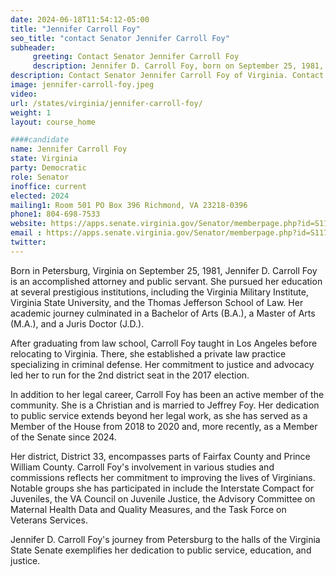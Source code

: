 ```yaml
---
date: 2024-06-18T11:54:12-05:00
title: "Jennifer Carroll Foy"
seo_title: "contact Senator Jennifer Carroll Foy"
subheader:
     greeting: Contact Senator Jennifer Carroll Foy
     description: Jennifer D. Carroll Foy, born on September 25, 1981, is an American politician and a member of the Democratic Party. She serves in the Virginia State Senate, representing District 33, and assumed office on January 10, 2024.
description: Contact Senator Jennifer Carroll Foy of Virginia. Contact information for Jennifer Carroll Foy includes email address, phone number, and mailing address.
image: jennifer-carroll-foy.jpeg
video:
url: /states/virginia/jennifer-carroll-foy/
weight: 1
layout: course_home

####candidate
name: Jennifer Carroll Foy
state: Virginia
party: Democratic
role: Senator
inoffice: current
elected: 2024
mailing1: Room 501 PO Box 396 Richmond, VA 23218-0396
phone1: 804-698-7533
website: https://apps.senate.virginia.gov/Senator/memberpage.php?id=S117/
email : https://apps.senate.virginia.gov/Senator/memberpage.php?id=S117/
twitter: 
---
```

Born in Petersburg, Virginia on September 25, 1981, Jennifer D. Carroll Foy is an accomplished attorney and public servant. She pursued her education at several prestigious institutions, including the Virginia Military Institute, Virginia State University, and the Thomas Jefferson School of Law. Her academic journey culminated in a Bachelor of Arts (B.A.), a Master of Arts (M.A.), and a Juris Doctor (J.D.).

After graduating from law school, Carroll Foy taught in Los Angeles before relocating to Virginia. There, she established a private law practice specializing in criminal defense. Her commitment to justice and advocacy led her to run for the 2nd district seat in the 2017 election.

In addition to her legal career, Carroll Foy has been an active member of the community. She is a Christian and is married to Jeffrey Foy. Her dedication to public service extends beyond her legal work, as she has served as a Member of the House from 2018 to 2020 and, more recently, as a Member of the Senate since 2024.

Her district, District 33, encompasses parts of Fairfax County and Prince William County. Carroll Foy's involvement in various studies and commissions reflects her commitment to improving the lives of Virginians. Notable groups she has participated in include the Interstate Compact for Juveniles, the VA Council on Juvenile Justice, the Advisory Committee on Maternal Health Data and Quality Measures, and the Task Force on Veterans Services.

Jennifer D. Carroll Foy's journey from Petersburg to the halls of the Virginia State Senate exemplifies her dedication to public service, education, and justice.

